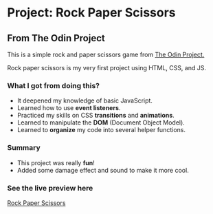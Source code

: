 # Project: Rock Paper Scissors

## From The Odin Project

This is a simple rock and paper scissors game from [The Odin Project.](https://www.theodinproject.com/lessons/foundations-rock-paper-scissors)

Rock paper scissors is my very first project using HTML, CSS, and JS.

### What I got from doing this?
* It deepened my knowledge of basic JavaScript.
* Learned how to use **event listeners**.
* Practiced my skills on CSS **transitions** and **animations**.
* Learned to manipulate the **DOM** (Document Object Model).
* Learned to **organize** my code into several helper functions.

### Summary
* This project was really **fun**!
* Added some damage effect and sound to make it more cool.

### See the live preview here
[Rock Paper Scissors](https://yisaaaa.github.io/Rock-Paper-Scissors/)
